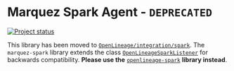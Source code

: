 # Marquez Spark Agent - `DEPRECATED`

[![Project status](https://img.shields.io/badge/status-deprecated-orange.svg)]()

This library has been moved to [`OpenLineage/integration/spark`](https://github.com/OpenLineage/OpenLineage/tree/main/integration/spark). The `marquez-spark` library extends the class [`OpenLineageSparkListener`](https://github.com/OpenLineage/OpenLineage/blob/main/integration/spark/src/main/java/openlineage/spark/agent/OpenLineageSparkListener.java) for backwards compatibility. **Please use the** [`openlineage-spark`](https://search.maven.org/artifact/io.openlineage/openlineage-spark) **library instead**.
